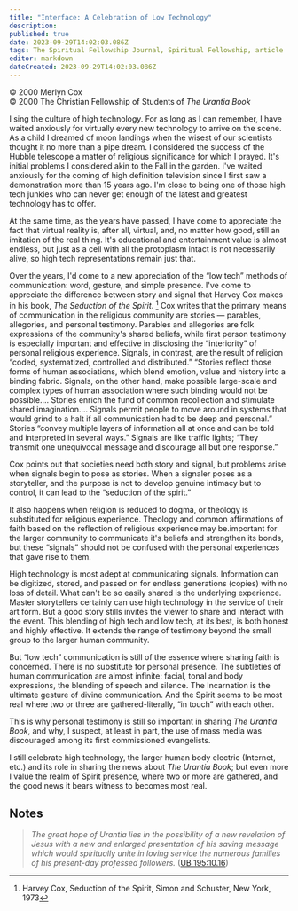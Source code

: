 ```yaml
---
title: "Interface: A Celebration of Low Technology"
description: 
published: true
date: 2023-09-29T14:02:03.086Z
tags: The Spiritual Fellowship Journal, Spiritual Fellowship, article
editor: markdown
dateCreated: 2023-09-29T14:02:03.086Z
---
```


<p class="v-card v-sheet theme--light gray lighten-3 px-2">© 2000 Merlyn Cox<br>© 2000 The Christian Fellowship of Students of <i>The Urantia Book</i></p>

I sing the culture of high technology. For as long as I can remember, I have waited anxiously for virtually every new technology to arrive on the scene. As a child I dreamed of moon landings when the wisest of our scientists thought it no more than a pipe dream. I considered the success of the Hubble telescope a matter of religious significance for which I prayed. It's initial problems I considered akin to the Fall in the garden. I've waited anxiously for the coming of high definition television since I first saw a demonstration more than 15 years ago. I'm close to being one of those high tech junkies who can never get enough of the latest and greatest technology has to offer.

At the same time, as the years have passed, I have come to appreciate the fact that virtual reality is, after all, virtual, and, no matter how good, still an imitation of the real thing. It's educational and entertainment value is almost endless, but just as a cell with all the protoplasm intact is not necessarily alive, so high tech representations remain just that.

Over the years, I'd come to a new appreciation of the “low tech” methods of communication: word, gesture, and simple presence. I've come to appreciate the difference between story and signal that Harvey Cox makes in his book, _The Seduction of the Spirit_. [^1] Cox writes that the primary means of communication in the religious community are stories — parables, allegories, and personal testimony. Parables and allegories are folk expressions of the community's shared beliefs, while first person testimony is especially important and effective in disclosing the “interiority” of personal religious experience. Signals, in contrast, are the result of religion “coded, systematized, controlled and distributed.” “Stories reflect those forms of human associations, which blend emotion, value and history into a binding fabric. Signals, on the other hand, make possible large-scale and complex types of human association where such binding would not be possible.... Stories enrich the fund of common recollection and stimulate shared imagination.... Signals permit people to move around in systems that would grind to a halt if all communication had to be deep and personal.” Stories “convey multiple layers of information all at once and can be told and interpreted in several ways.” Signals are like traffic lights; “They transmit one unequivocal message and discourage all but one response.”

Cox points out that societies need both story and signal, but problems arise when signals begin to pose as stories. When a signaler poses as a storyteller, and the purpose is not to develop genuine intimacy but to control, it can lead to the “seduction of the spirit.”

It also happens when religion is reduced to dogma, or theology is substituted for religious experience. Theology and common affirmations of faith based on the reflection of religious experience may be.important for the larger community to communicate it's beliefs and strengthen its bonds, but these “signals” should not be confused with the personal experiences that gave rise to them.

High technology is most adept at communicating signals. Information can be digitized, stored, and passed on for endless generations (copies) with no loss of detail. What can't be so easily shared is the underlying experience. Master storytellers certainly can use high technology in the service of their art form. But a good story stills invites the viewer to share and interact with the event. This blending of high tech and low tech, at its best, is both honest and highly effective. It extends the range of testimony beyond the small group to the larger human community.

But “low tech” communication is still of the essence where sharing faith is concerned. There is no substitute for personal presence. The subtleties of human communication are almost infinite: facial, tonal and body expressions, the blending of speech and silence. The Incarnation is the ultimate gesture of divine communication. And the Spirit seems to be most real where two or three are gathered-literally, “in touch” with each other.

This is why personal testimony is still so important in sharing _The Urantia Book_, and why, I suspect, at least in part, the use of mass media was discouraged among its first commissioned evangelists.

I still celebrate high technology, the larger human body electric (Internet, etc.) and its role in sharing the news about _The Urantia Book_; but even more I value the realm of Spirit presence, where two or more are gathered, and the good news it bears witness to becomes most real.

## Notes

[^1]: Harvey Cox, Seduction of the Spirit, Simon and Schuster, New York, 1973



> _The great hope of Urantia lies in the possibility of a new revelation of Jesus with a new and enlarged presentation of his saving message which would spiritually unite in loving service the numerous families of his present-day professed followers._ ([UB 195:10.16](/en/The_Urantia_Book/195#p10_16))